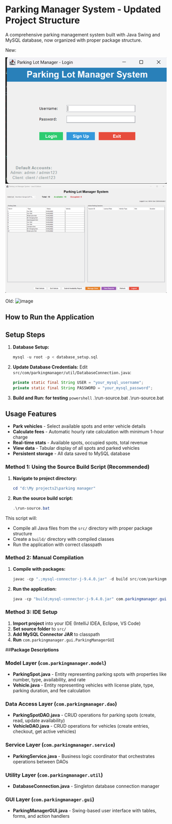 # Parking Manager System - Updated Project Structure

A comprehensive parking management system built with Java Swing and MySQL database, now organized with proper package structure.

New:

![alt text](image.png)
![alt text](image-1.png)



Old:
<img width="982" height="689" alt="image" src="https://github.com/user-attachments/assets/0bec96de-a7a3-4a98-bdc4-27f28c8b4f65" />

## **How to Run the Application**

## **Setup Steps**

1. **Database Setup:**

   ```sql
   mysql -u root -p < database_setup.sql
   ```

2. **Update Database Credentials:**
   Edit `src/com/parkingmanager/util/DatabaseConnection.java`:

   ```java
   private static final String USER = "your_mysql_username";
   private static final String PASSWORD = "your_mysql_password";
   ```

3. **Build and Run: for testing**
   `powershell`
   .\run-source.bat <!-- for testing -->
   .\run-source.bat <!-- for quick GUI  -->

## **Usage Features**

- **Park vehicles** - Select available spots and enter vehicle details
- **Calculate fees** - Automatic hourly rate calculation with minimum 1-hour charge
- **Real-time stats** - Available spots, occupied spots, total revenue
- **View data** - Tabular display of all spots and parked vehicles
- **Persistent storage** - All data saved to MySQL database

### **Method 1: Using the Source Build Script (Recommended)**

1. **Navigate to project directory:**

   ```powershell
   cd "d:\My projects2\parking manager"
   ```

2. **Run the source build script:**
   ```powershell
   .\run-source.bat
   ```

This script will:

- Compile all Java files from the `src/` directory with proper package structure
- Create a `build/` directory with compiled classes
- Run the application with correct classpath

### **Method 2: Manual Compilation**

1. **Compile with packages:**

   ```powershell
   javac -cp ".;mysql-connector-j-9.4.0.jar" -d build src/com/parkingmanager/model/*.java src/com/parkingmanager/util/*.java src/com/parkingmanager/dao/*.java src/com/parkingmanager/service/*.java src/com/parkingmanager/gui/*.java
   ```

2. **Run the application:**
   ```powershell
   java -cp "build;mysql-connector-j-9.4.0.jar" com.parkingmanager.gui.ParkingManagerGUI
   ```

### **Method 3: IDE Setup**

1. **Import project** into your IDE (IntelliJ IDEA, Eclipse, VS Code)
2. **Set source folder** to `src/`
3. **Add MySQL Connector JAR** to classpath
4. **Run** `com.parkingmanager.gui.ParkingManagerGUI`

##**Package Descriptions**

### **Model Layer (`com.parkingmanager.model`)**

- **ParkingSpot.java** - Entity representing parking spots with properties like number, type, availability, and rate
- **Vehicle.java** - Entity representing vehicles with license plate, type, parking duration, and fee calculation

### **Data Access Layer (`com.parkingmanager.dao`)**

- **ParkingSpotDAO.java** - CRUD operations for parking spots (create, read, update availability)
- **VehicleDAO.java** - CRUD operations for vehicles (create entries, checkout, get active vehicles)

### **Service Layer (`com.parkingmanager.service`)**

- **ParkingService.java** - Business logic coordinator that orchestrates operations between DAOs

### **Utility Layer (`com.parkingmanager.util`)**

- **DatabaseConnection.java** - Singleton database connection manager

### **GUI Layer (`com.parkingmanager.gui`)**

- **ParkingManagerGUI.java** - Swing-based user interface with tables, forms, and action handlers
